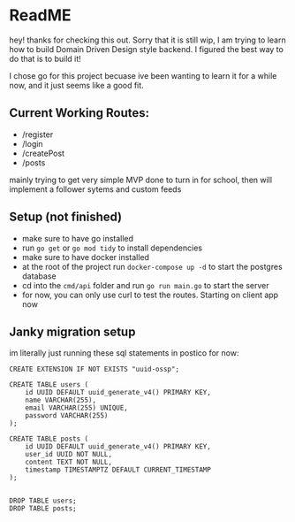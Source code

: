 # ReadME

hey! thanks for checking this out. Sorry that it is still wip, I am trying to
learn how to build Domain Driven Design style backend. I figured the best way to
do that is to build it!

I chose go for this project becuase ive been wanting to learn it for a while
now, and it just seems like a good fit.


## Current Working Routes:
- /register
- /login
- /createPost
- /posts


mainly trying to get very simple MVP done to turn in for school, then will implement a follower sytems and custom feeds


## Setup (not finished)

- make sure to have go installed
- run `go get` or `go mod tidy` to install dependencies
- make sure to have docker installed
- at the root of the project run `docker-compose up -d` to start the postgres database
- cd into the `cmd/api` folder and run `go run main.go` to start the server
- for now, you can only use curl to test the routes. Starting on client app now


## Janky migration setup
im literally just running these sql statements in postico for now:

```
CREATE EXTENSION IF NOT EXISTS "uuid-ossp";

CREATE TABLE users (
    id UUID DEFAULT uuid_generate_v4() PRIMARY KEY,
    name VARCHAR(255),
    email VARCHAR(255) UNIQUE,
    password VARCHAR(255)
);

CREATE TABLE posts (
    id UUID DEFAULT uuid_generate_v4() PRIMARY KEY,
    user_id UUID NOT NULL,
    content TEXT NOT NULL,
    timestamp TIMESTAMPTZ DEFAULT CURRENT_TIMESTAMP
);


DROP TABLE users;
DROP TABLE posts;
```


